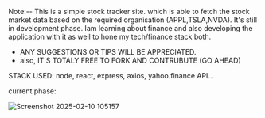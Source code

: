 Note:--
This is a simple stock tracker site. which is able to fetch the stock market data based on the required organisation (APPL,TSLA,NVDA).
It's still in development phase. Iam learning about finance and also developing the application with it as well to hone my tech/finance stack both.

* ANY SUGGESTIONS OR TIPS WILL BE APPRECIATED. 
* also, IT'S TOTALY FREE TO FORK AND CONTRUBUTE (GO AHEAD)

STACK USED: node, 
            react,
            express,
            axios,
            yahoo.finance API...



current phase:

![Screenshot 2025-02-10 105157](https://github.com/user-attachments/assets/698323e7-0167-41f6-8cf7-827cb6df92c0)




